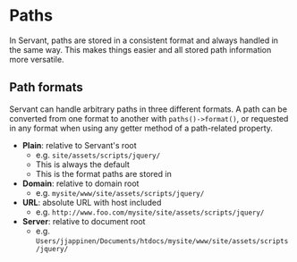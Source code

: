 
# Paths

In Servant, paths are stored in a consistent format and always handled in the same way. This makes things easier and all stored path information more versatile.



## Path formats

Servant can handle arbitrary paths in three different formats. A path can be converted from one format to another with `paths()->format()`, or requested in any format when using any getter method of a path-related property.

- **Plain**: relative to Servant's root
	- e.g. `site/assets/scripts/jquery/`
	- This is always the default
	- This is the format paths are stored in
- **Domain**: relative to domain root
	- e.g. `mysite/www/site/assets/scripts/jquery/`
- **URL**: absolute URL with host included
	- e.g. `http://www.foo.com/mysite/site/assets/scripts/jquery/`
- **Server**: relative to document root
	- e.g. `Users/jjappinen/Documents/htdocs/mysite/www/site/assets/scripts/jquery/`
